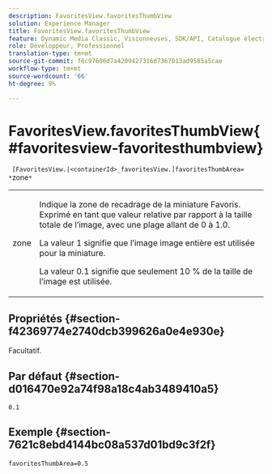 ```yaml
---
description: FavoritesView.favoritesThumbView
solution: Experience Manager
title: FavoritesView.favoritesThumbView
feature: Dynamic Media Classic, Visionneuses, SDK/API, Catalogue électronique
role: Développeur, Professionnel
translation-type: tm+mt
source-git-commit: f6c97606d7a4209427316d7367013ad9585a5cae
workflow-type: tm+mt
source-wordcount: '66'
ht-degree: 9%

---
```



# FavoritesView.favoritesThumbView{#favoritesview-favoritesthumbview}

` [FavoritesView.|<containerId>_favoritesView.]favoritesThumbArea= *`zone`*`

<table id="table_2B109D2F91E64B5382B31921C3780FA5"> 
 <tbody> 
  <tr> 
   <td colname="col1"> <p><span class="codeph"><span class="varname"> zone</span></span> </p> </td> 
   <td colname="col2"> <p> Indique la zone de recadrage de la miniature Favoris. Exprimé en tant que valeur relative par rapport à la taille totale de l’image, avec une plage allant de <span class="codeph"> 0</span> à <span class="codeph"> 1.0</span>. </p> <p>La valeur <span class="codeph"> 1</span> signifie que l’image image entière est utilisée pour la miniature. </p> <p>La valeur <span class="codeph"> 0.1</span> signifie que seulement 10 % de la taille de l’image est utilisée. </p> </td> 
  </tr> 
 </tbody> 
</table>

## Propriétés {#section-f42369774e2740dcb399626a0e4e930e}

Facultatif.

## Par défaut {#section-d016470e92a74f98a18c4ab3489410a5}

`0.1`

## Exemple {#section-7621c8ebd4144bc08a537d01bd9c3f2f}

`favoritesThumbArea=0.5`
